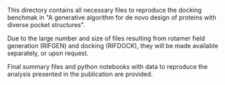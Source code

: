 This directory contains all necessary files to reproduce the docking benchmak in "A generative algorithm for de novo design of proteins with diverse pocket structures".

Due to the large number and size of files resulting from rotamer field generation (RIFGEN) and docking (RIFDOCK), they will be made available separately, or upon request.

Final summary files and python notebooks with data to reproduce the analysis presented in the publication are provided.
